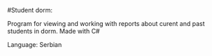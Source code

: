 #Student dorm:

Program for viewing and working with reports about curent and past students in dorm.
Made with C#

Language: Serbian
